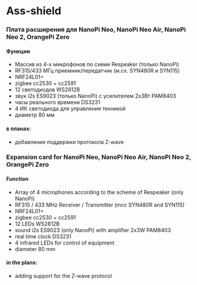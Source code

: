 # Ass-shield

### Плата расширения для NanoPi Neo, NanoPi Neo Air, NanoPi Neo 2, OrangePi Zero
#### Функции
- Массив из 4-х микрофонов по схеме Respeaker (только NanoPi)
- RF315/433 МГц приемник/передатчик (м.cx. SYN480R и SYN115)
- NRF24L01+
- zigbee cc2530 + cc2591
- 12 светодиодов WS2812B
- звук i2s ES9023 (только NanoPi) c усилителем 2х3Вт PAM8403
- часы реального времени DS3231
- 4 ИК светодиода для управления техникой
- диаметр 80 мм
#### в планах:
- добавление поддержки протокола Z-wave
### Expansion card for NanoPi Neo, NanoPi Neo Air, NanoPi Neo 2, OrangePi Zero
#### Function
- Array of 4 microphones according to the scheme of Respeaker (only NanoPi)
- RF315 / 433 MHz Receiver / Transmitter (mcc SYN480R and SYN115)
- NRF24L01+
- zigbee cc2530 + cc2591
- 12 LEDs WS2812B
- sound i2s ES9023 (only NanoPi) with amplifier 2x3W PAM8403
- real time clock DS3231
- 4 infrared LEDs for control of equipment
- diameter 80 mm
#### in the plans:
- adding support for the Z-wave protocol


